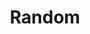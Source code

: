---
layout: page
title: Random
nav: true
dropdown: true
nav_order: 4
children: 
    - title: Math Topics
      permalink: /math/
    - title: Math for Kids
      permalink: /kidmath/
    - title: Found Courses
      permalink: /foundcourses/
    # - title: divider
---